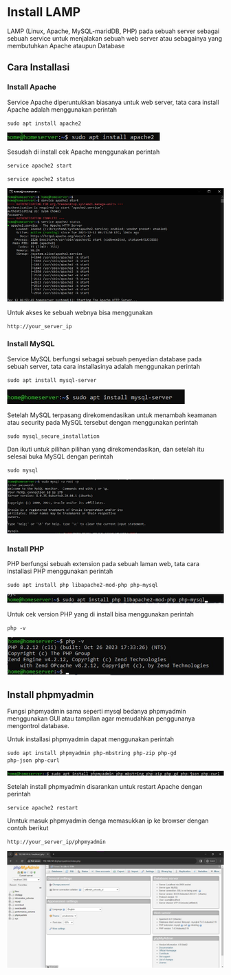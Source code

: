 # Install LAMP
LAMP (Linux, Apache, MySQL-maridDB, PHP) pada sebuah server sebagai sebuah service untuk menjalakan sebuah web server atau sebagainya yang membutuhkan Apache ataupun Database

## Cara Installasi

### Install Apache
Service Apache diperuntukkan biasanya untuk web server, tata cara install Apache adalah menggunakan perintah

<code>sudo apt install apache2</code>

![satu](img/lamp/1.jpg)

Sesudah di install cek Apache menggunakan perintah

<code>service apache2 start</code>

<code>service apache2 status</code>

![dua](img/lamp/2.jpg)

Untuk akses ke sebuah webnya bisa menggunakan

<code>http://your_server_ip</code>


### Install MySQL
Service MySQL berfungsi sebagai sebuah penyedian database pada sebuah server, tata cara installasinya adalah menggunakan perintah

<code>sudo apt install mysql-server</code>

![tiga](img/lamp/3.jpg)

Setelah MySQL terpasang direkomendasikan untuk menambah keamanan atau security pada MySQL tersebut dengan menggunakan perintah

<code>sudo mysql_secure_installation</code>

Dan ikuti untuk pilihan pilihan yang direkomendasikan, dan setelah itu selesai buka MySQL dengan perintah

<code>sudo mysql</code>

![empat](img/lamp/4.jpg)


### Install PHP
PHP berfungsi sebuah extension pada sebuah laman web, tata cara installasi PHP menggunakan perintah

<code>sudo apt install php libapache2-mod-php php-mysql</code>

![lima](img/lamp/5.jpg)

Untuk cek version PHP yang di install bisa menggunakan perintah

<code>php -v</code>

![enam](img/lamp/6.jpg)


## Install phpmyadmin
Fungsi phpmyadmin sama seperti mysql bedanya phpmyadmin menggunakan GUI atau tampilan agar memudahkan penggunanya mengontrol database.

Untuk installasi phpmyadmin dapat menggunakan perintah

<code>sudo apt install phpmyadmin php-mbstring php-zip php-gd php-json php-curl</code>

![tujuh](img/lamp/7.jpg)

Setelah install phpmyadmin disarankan untuk restart Apache dengan perintah

<code>service apache2 restart</code>

Unntuk masuk phpmyadmin denga memasukkan ip ke browser dengan contoh berikut

<code>http://your_server_ip/phpmyadmin</code>

![delapan](img/lamp/8.jpg)